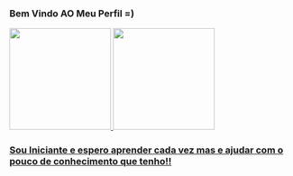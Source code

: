 ### Bem Vindo AO Meu Perfil =)
 
 <div>
   <a href="https://github.com/BlackHuntt">
   <img height="180em" src="https://github-readme-stats.vercel.app/api?username=BlackHuntt&show_icons=true&theme=dracula&include_all_commits=true&count_private=true"/>
   <img height="180em" src="https://github-readme-stats.vercel.app/api/top-langs/?username=BlackHuntt&layout=compact&langs_count=6&theme=dracula"/>
</div>
    
### Sou Iniciante e espero aprender cada vez mas e ajudar com o pouco de conhecimento que tenho!!
 
